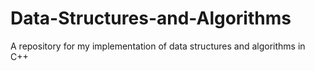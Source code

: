 # Data-Structures-and-Algorithms
A repository for my implementation of data structures and algorithms in C++
